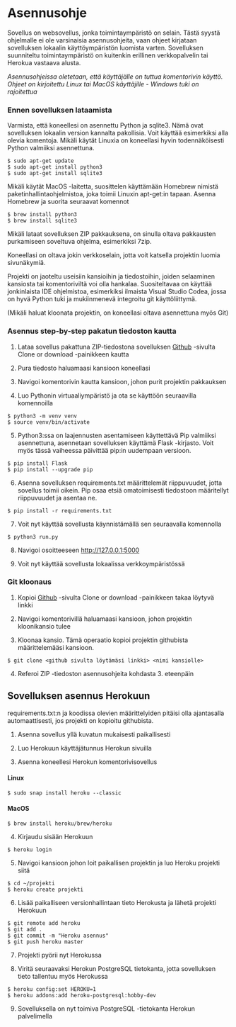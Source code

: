 # Asennusohje

Sovellus on websovellus, jonka toimintaympäristö on selain. Tästä syystä ohjelmalle ei ole varsinaisia asennusohjeita, vaan ohjeet kirjataan sovelluksen lokaalin käyttöympäristön luomista varten. Sovelluksen suunniteltu toimintaympäristö on kuitenkin erillinen verkkopalvelin tai Herokua vastaava alusta.

*Asennusohjeissa oletetaan, että käyttäjälle on tuttua komentorivin käyttö. Ohjeet on kirjoitettu Linux tai MacOS käyttäjille - Windows tuki on rajoitettua*

### Ennen sovelluksen lataamista
Varmista, että koneellesi on asennettu Python ja sqlite3. Nämä ovat sovelluksen lokaalin version kannalta pakollisia. Voit käyttää esimerkiksi alla olevia komentoja. Mikäli käytät Linuxia on koneellasi hyvin todennäköisesti Python valmiiksi asennettuna.
```
$ sudo apt-get update
$ sudo apt-get install python3
$ sudo apt-get install sqlite3
```
Mikäli käytät MacOS -laitetta, suosittelen käyttämään Homebrew nimistä paketinhallintaohjelmistoa, joka toimii Linuxin apt-get:in tapaan. Asenna Homebrew ja suorita seuraavat komennot
```
$ brew install python3
$ brew install sqlite3
```
Mikäli lataat sovelluksen ZIP pakkauksena, on sinulla oltava pakkausten purkamiseen soveltuva ohjelma, esimerkiksi 7zip.

Koneellasi on oltava jokin verkkoselain, jotta voit katsella projektin luomia sivunäkymiä.

Projekti on jaoteltu useisiin kansioihin ja tiedostoihin, joiden selaaminen kansiosta tai komentoriviltä voi olla hankalaa. Suositeltavaa on käyttää jonkinlaista IDE ohjelmistoa, esimerkiksi ilmaista Visual Studio Codea, jossa on hyvä Python tuki ja mukiinmenevä integroitu git käyttöliittymä.

(Mikäli haluat kloonata projektin, on koneellasi oltava asennettuna myös Git)


### Asennus step-by-step pakatun tiedoston kautta

1. Lataa sovellus pakattuna ZIP-tiedostona sovelluksen [Github](https://github.com/Themis1/LS-rekisteri) -sivulta Clone or download -painikkeen kautta

2. Pura tiedosto haluamaasi kansioon koneellasi

3. Navigoi komentorivin kautta kansioon, johon purit projektin pakkauksen

4. Luo Pythonin virtuaaliympäristö ja ota se käyttöön seuraavilla komennoilla
```
$ python3 -m venv venv
$ source venv/bin/activate
```

5. Python3:ssa on laajennusten asentamiseen käyttettävä Pip valmiiksi asennettuna, asennetaan sovelluksen käyttämä Flask -kirjasto. Voit myös tässä vaiheessa päivittää pip:in uudempaan versioon.
```
$ pip install Flask
$ pip install --upgrade pip 
```

6. Asenna sovelluksen requirements.txt määrittelemät riippuvuudet, jotta sovellus toimii oikein. Pip osaa etsiä omatoimisesti tiedostoon määritellyt riippuvuudet ja asentaa ne.
```
$ pip install -r requirements.txt
```
7. Voit nyt käyttää sovellusta käynnistämällä sen seuraavalla komennolla
```
$ python3 run.py
```

8. Navigoi osoitteeseen http://127.0.0.1:5000

9. Voit nyt käyttää sovellusta lokaalissa verkkoympäristössä

### Git kloonaus

1. Kopioi [Github](https://github.com/Themis1/LS-rekisteri) -sivulta Clone or download -painikkeen takaa löytyvä linkki

2. Navigoi komentorivillä haluamaasi kansioon, johon projektin kloonikansio tulee

3. Kloonaa kansio. Tämä operaatio kopioi projektin githubista määrittelemääsi kansioon.
```
$ git clone <github sivulta löytämäsi linkki> <nimi kansiolle>
```
4. Referoi ZIP -tiedoston asennusohjeita kohdasta 3. eteenpäin

## Sovelluksen asennus Herokuun
requirements.txt:n ja koodissa olevien määrittelyiden pitäisi olla ajantasalla automaattisesti, jos projekti on kopioitu githubista.

1. Asenna sovellus yllä kuvatun mukaisesti paikallisesti

2. Luo Herokuun käyttäjätunnus Herokun sivuilla

3. Asenna koneellesi Herokun komentorivisovellus  
  #### Linux
```
$ sudo snap install heroku --classic
```
  #### MacOS
```
$ brew install heroku/brew/heroku
```

4. Kirjaudu sisään Herokuun
```
$ heroku login
```

5. Navigoi kansioon johon loit paikallisen projektin ja luo Heroku projekti siitä
```
$ cd ~/projekti
$ heroku create projekti
```

6. Lisää paikalliseen versionhallintaan tieto Herokusta ja lähetä projekti Herokuun
```
$ git remote add heroku
$ git add .
$ git commit -m "Heroku asennus"
$ git push heroku master
```

7. Projekti pyörii nyt Herokussa

8. Viritä seuraavaksi Herokun PostgreSQL tietokanta, jotta sovelluksen tieto tallentuu myös Herokussa
```
$ heroku config:set HEROKU=1
$ heroku addons:add heroku-postgresql:hobby-dev
```

9. Sovelluksella on nyt toimiva PostgreSQL -tietokanta Herokun palvelimella
